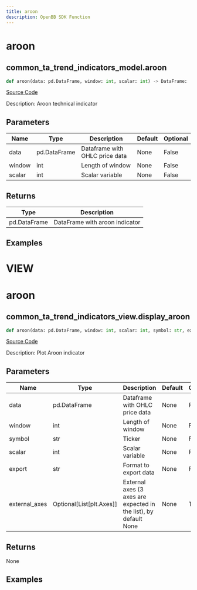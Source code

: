 ```yaml
---
title: aroon
description: OpenBB SDK Function
---
```

# aroon

## common_ta_trend_indicators_model.aroon

```python
def aroon(data: pd.DataFrame, window: int, scalar: int) -> DataFrame:
```
[Source Code](https://github.com/OpenBB-finance/OpenBBTerminal/tree/main/openbb_terminal/common/technical_analysis/trend_indicators_model.py#L55)

Description: Aroon technical indicator

## Parameters

| Name | Type | Description | Default | Optional |
| ---- | ---- | ----------- | ------- | -------- |
| data | pd.DataFrame | Dataframe with OHLC price data | None | False |
| window | int | Length of window | None | False |
| scalar | int | Scalar variable | None | False |

## Returns

| Type | Description |
| ---- | ----------- |
| pd.DataFrame | DataFrame with aroon indicator |

## Examples




# VIEW

# aroon

## common_ta_trend_indicators_view.display_aroon

```python
def aroon(data: pd.DataFrame, window: int, scalar: int, symbol: str, export: str, external_axes: Union[List[matplotlib.axes._axes.Axes], NoneType]) -> None:
```
[Source Code](https://github.com/OpenBB-finance/OpenBBTerminal/tree/main/openbb_terminal/common/technical_analysis/trend_indicators_view.py#L120)

Description: Plot Aroon indicator

## Parameters

| Name | Type | Description | Default | Optional |
| ---- | ---- | ----------- | ------- | -------- |
| data | pd.DataFrame | Dataframe with OHLC price data | None | False |
| window | int | Length of window | None | False |
| symbol | str | Ticker | None | False |
| scalar | int | Scalar variable | None | False |
| export | str | Format to export data | None | False |
| external_axes | Optional[List[plt.Axes]] | External axes (3 axes are expected in the list), by default None | None | True |

## Returns

None

## Examples

